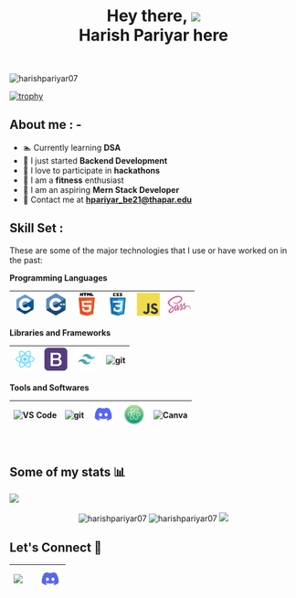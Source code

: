 <h1 align= "center"> Hey there, <img src="https://media.giphy.com/media/hvRJCLFzcasrR4ia7z/giphy.gif" width="30px"><br> Harish Pariyar here</h1>

<!-- <h3 align="center">I don't want what I wish, I want what I work for 😶‍🌫️</h3> -->

<br>
<p align="left"> <img src="https://komarev.com/ghpvc/?username=harishpariyar07&label=Profile%20views&color=0e75b6&style=flat" alt="harishpariyar07" />

[![trophy](https://github-profile-trophy.vercel.app/?username=harishpariyar07)](https://github.com/harishpariyar07)

## About me : -

- 🏊 Currently learning **DSA**
- 🌱 I just started **Backend Development**
- 🏃 I love to participate in **hackathons**
- 💪 I am a **fitness** enthusiast
- 🛌 I am an aspiring **Mern Stack Developer**
- 💌 Contact me at **hpariyar_be21@thapar.edu**

## Skill Set :

These are some of the major technologies that I use or have worked on in the past:

**Programming Languages**

<img title="C" alt="C" width="40px" src="https://raw.githubusercontent.com/github/explore/master/topics/c/c.png">|<img alt="Cpp" title="Cpp" width="40px" src="https://raw.githubusercontent.com/github/explore/master/topics/cpp/cpp.png">|<img alt="HTML" title="HTML5" width="40px" src="https://raw.githubusercontent.com/github/explore/master/topics/html/html.png">|<img alt="CSS" title="CSS3" width="40px" src="https://raw.githubusercontent.com/github/explore/master/topics/css/css.png">|<img alt="JS" title="JavaScript" width="40px" src="https://raw.githubusercontent.com/github/explore/master/topics/javascript/javascript.png">|<img alt="Sass" title="SASS" width="40px" src="https://raw.githubusercontent.com/github/explore/master/topics/sass/sass.png">
|--|--|--|--|--|--|

**Libraries and Frameworks**

<img title="React" alt="git" width="40px" src="https://raw.githubusercontent.com/github/explore/master/topics/react/react.png">|<img title="Bootstrap" alt="Bootstrap" width="40px" src="https://raw.githubusercontent.com/github/explore/master/topics/bootstrap/bootstrap.png">|<img title="Tailwind" alt="Tailwind" width="40px" src="https://raw.githubusercontent.com/github/explore/master/topics/tailwind/tailwind.png">|<img title="Docsify" alt="git" width="40px" src="https://avatars.githubusercontent.com/u/40133106?s=200&v=4">
|--|--|--|--|

**Tools and Softwares**

<img title="VS Code" alt="VS Code" width="40px" src="https://img.icons8.com/fluent/48/000000/visual-studio-code-2019.png">|<img title="git" alt="git" width="40px" src="https://camo.githubusercontent.com/fbfcb9e3dc648adc93bef37c718db16c52f617ad055a26de6dc3c21865c3321d/68747470733a2f2f7777772e766563746f726c6f676f2e7a6f6e652f6c6f676f732f6769742d73636d2f6769742d73636d2d69636f6e2e737667">|<img title="Discord" alt="git" width="40px" src="https://raw.githubusercontent.com/github/explore/master/topics/discord/discord.png">|<img title="Atom" alt="git" width="40px" src="https://raw.githubusercontent.com/github/explore/master/topics/atom/atom.png">|<img title="Canva" alt="Canva" width="40px" src="https://camo.githubusercontent.com/62d363c0a14641c820fbb9810a5672937c38bb73258f6a3cf2bf86b56a74f9dc/68747470733a2f2f63646e2e6a7364656c6976722e6e65742f67682f64657669636f6e732f64657669636f6e2f69636f6e732f63616e76612f63616e76612d6f726967696e616c2e737667">
|--|--|--|--|--|

<br>

## Some of my stats :bar_chart:

  <img src = "https://activity-graph.herokuapp.com/graph?username=harishpariyar07&theme=react-dark&hide_border=true&area=true" width = 800>

<p align="center"> <img src="https://github-readme-stats.vercel.app/api/top-langs/?username=harishpariyar07&theme=tokyonight" alt="harishpariyar07" width = "31%"/>
 <img src="https://github-readme-stats.vercel.app/api?username=harishpariyar07&show_icons=true&theme=gotham" alt="harishpariyar07" width = 68% />

   <img src = "https://github-readme-streak-stats.herokuapp.com?user=harishpariyar07&theme=dark&hide_border=true" width = 400>
  
## Let's Connect :handshake:

<a href="https://www.linkedin.com/in/harish-pariyar-112b14209/"><img src="https://cdn2.iconfinder.com/data/icons/social-media-2285/512/1_Linkedin_unofficial_colored_svg-128.png" width="40"></a>|<a href="https://www.instagram.com/harish_2_30//"><img src="https://raw.githubusercontent.com/rahuldkjain/github-profile-readme-generator/master/src/images/icons/Social/instagram.svg" alt width="40"></a>|<a href = "https://discord.com/users/harishpariyar18#3412"><img title="git" alt="git" width="40px" src="https://raw.githubusercontent.com/github/explore/master/topics/discord/discord.png" width ="50">
|--|--|--|
